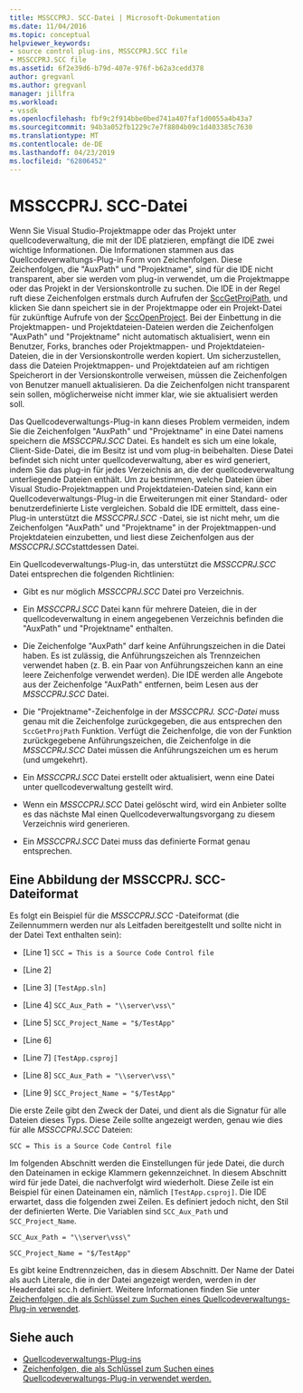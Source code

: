 ```yaml
---
title: MSSCCPRJ. SCC-Datei | Microsoft-Dokumentation
ms.date: 11/04/2016
ms.topic: conceptual
helpviewer_keywords:
- source control plug-ins, MSSCCPRJ.SCC file
- MSSCCPRJ.SCC file
ms.assetid: 6f2e39d6-b79d-407e-976f-b62a3cedd378
author: gregvanl
ms.author: gregvanl
manager: jillfra
ms.workload:
- vssdk
ms.openlocfilehash: fbf9c2f914bbe0bed741a407faf1d0055a4b43a7
ms.sourcegitcommit: 94b3a052fb1229c7e7f8804b09c1d403385c7630
ms.translationtype: MT
ms.contentlocale: de-DE
ms.lasthandoff: 04/23/2019
ms.locfileid: "62806452"
---
```

# <a name="mssccprjscc-file"></a>MSSCCPRJ. SCC-Datei
Wenn Sie Visual Studio-Projektmappe oder das Projekt unter quellcodeverwaltung, die mit der IDE platzieren, empfängt die IDE zwei wichtige Informationen. Die Informationen stammen aus das Quellcodeverwaltungs-Plug-in Form von Zeichenfolgen. Diese Zeichenfolgen, die "AuxPath" und "Projektname", sind für die IDE nicht transparent, aber sie werden vom plug-in verwendet, um die Projektmappe oder das Projekt in der Versionskontrolle zu suchen. Die IDE in der Regel ruft diese Zeichenfolgen erstmals durch Aufrufen der [SccGetProjPath](../extensibility/sccgetprojpath-function.md), und klicken Sie dann speichert sie in der Projektmappe oder ein Projekt-Datei für zukünftige Aufrufe von der [SccOpenProject](../extensibility/sccopenproject-function.md). Bei der Einbettung in die Projektmappen- und Projektdateien-Dateien werden die Zeichenfolgen "AuxPath" und "Projektname" nicht automatisch aktualisiert, wenn ein Benutzer, Forks, branches oder Projektmappen- und Projektdateien-Dateien, die in der Versionskontrolle werden kopiert. Um sicherzustellen, dass die Dateien Projektmappen- und Projektdateien auf am richtigen Speicherort in der Versionskontrolle verweisen, müssen die Zeichenfolgen von Benutzer manuell aktualisieren. Da die Zeichenfolgen nicht transparent sein sollen, möglicherweise nicht immer klar, wie sie aktualisiert werden soll.

 Das Quellcodeverwaltungs-Plug-in kann dieses Problem vermeiden, indem Sie die Zeichenfolgen "AuxPath" und "Projektname" in eine Datei namens speichern die *MSSCCPRJ.SCC* Datei. Es handelt es sich um eine lokale, Client-Side-Datei, die im Besitz ist und vom plug-in beibehalten. Diese Datei befindet sich nicht unter quellcodeverwaltung, aber es wird generiert, indem Sie das plug-in für jedes Verzeichnis an, die der quellcodeverwaltung unterliegende Dateien enthält. Um zu bestimmen, welche Dateien über Visual Studio-Projektmappen und Projektdateien-Dateien sind, kann ein Quellcodeverwaltungs-Plug-in die Erweiterungen mit einer Standard- oder benutzerdefinierte Liste vergleichen. Sobald die IDE ermittelt, dass eine-Plug-in unterstützt die *MSSCCPRJ.SCC* -Datei, sie ist nicht mehr, um die Zeichenfolgen "AuxPath" und "Projektname" in der Projektmappen-und Projektdateien einzubetten, und liest diese Zeichenfolgen aus der *MSSCCPRJ.SCC*stattdessen Datei.

 Ein Quellcodeverwaltungs-Plug-in, das unterstützt die *MSSCCPRJ.SCC* Datei entsprechen die folgenden Richtlinien:

- Gibt es nur möglich *MSSCCPRJ.SCC* Datei pro Verzeichnis.

- Ein *MSSCCPRJ.SCC* Datei kann für mehrere Dateien, die in der quellcodeverwaltung in einem angegebenen Verzeichnis befinden die "AuxPath" und "Projektname" enthalten.

- Die Zeichenfolge "AuxPath" darf keine Anführungszeichen in die Datei haben. Es ist zulässig, die Anführungszeichen als Trennzeichen verwendet haben (z. B. ein Paar von Anführungszeichen kann an eine leere Zeichenfolge verwendet werden). Die IDE werden alle Angebote aus der Zeichenfolge "AuxPath" entfernen, beim Lesen aus der *MSSCCPRJ.SCC* Datei.

- Die "Projektname"-Zeichenfolge in der *MSSCCPRJ. SCC-Datei* muss genau mit die Zeichenfolge zurückgegeben, die aus entsprechen den `SccGetProjPath` Funktion. Verfügt die Zeichenfolge, die von der Funktion zurückgegebene Anführungszeichen, die Zeichenfolge in die *MSSCCPRJ.SCC* Datei müssen die Anführungszeichen um es herum (und umgekehrt).

- Ein *MSSCCPRJ.SCC* Datei erstellt oder aktualisiert, wenn eine Datei unter quellcodeverwaltung gestellt wird.

- Wenn ein *MSSCCPRJ.SCC* Datei gelöscht wird, wird ein Anbieter sollte es das nächste Mal einen Quellcodeverwaltungsvorgang zu diesem Verzeichnis wird generieren.

- Ein *MSSCCPRJ.SCC* Datei muss das definierte Format genau entsprechen.

## <a name="an-illustration-of-the-mssccprjscc-file-format"></a>Eine Abbildung der MSSCCPRJ. SCC-Dateiformat
 Es folgt ein Beispiel für die *MSSCCPRJ.SCC* -Dateiformat (die Zeilennummern werden nur als Leitfaden bereitgestellt und sollte nicht in der Datei Text enthalten sein):

- [Line 1] `SCC = This is a Source Code Control file`

- [Line 2]

- [Line 3] `[TestApp.sln]`

- [Line 4] `SCC_Aux_Path = "\\server\vss\"`

- [Line 5] `SCC_Project_Name = "$/TestApp"`

- [Line 6]

- [Line 7] `[TestApp.csproj]`

- [Line 8] `SCC_Aux_Path = "\\server\vss\"`

- [Line 9] `SCC_Project_Name = "$/TestApp"`

 Die erste Zeile gibt den Zweck der Datei, und dient als die Signatur für alle Dateien dieses Typs. Diese Zeile sollte angezeigt werden, genau wie dies für alle *MSSCCPRJ.SCC* Dateien:

 `SCC = This is a Source Code Control file`

 Im folgenden Abschnitt werden die Einstellungen für jede Datei, die durch den Dateinamen in eckige Klammern gekennzeichnet. In diesem Abschnitt wird für jede Datei, die nachverfolgt wird wiederholt. Diese Zeile ist ein Beispiel für einen Dateinamen ein, nämlich `[TestApp.csproj]`. Die IDE erwartet, dass die folgenden zwei Zeilen. Es definiert jedoch nicht, den Stil der definierten Werte. Die Variablen sind `SCC_Aux_Path` und `SCC_Project_Name`.

 `SCC_Aux_Path = "\\server\vss\"`

 `SCC_Project_Name = "$/TestApp"`

 Es gibt keine Endtrennzeichen, das in diesem Abschnitt. Der Name der Datei als auch Literale, die in der Datei angezeigt werden, werden in der Headerdatei scc.h definiert. Weitere Informationen finden Sie unter [Zeichenfolgen, die als Schlüssel zum Suchen eines Quellcodeverwaltungs-Plug-in verwendet](../extensibility/strings-used-as-keys-for-finding-a-source-control-plug-in.md).

## <a name="see-also"></a>Siehe auch
- [Quellcodeverwaltungs-Plug-ins](../extensibility/source-control-plug-ins.md)
- [Zeichenfolgen, die als Schlüssel zum Suchen eines Quellcodeverwaltungs-Plug-in verwendet werden.](../extensibility/strings-used-as-keys-for-finding-a-source-control-plug-in.md)